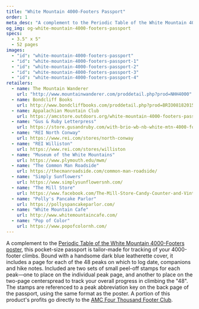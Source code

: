 ```yaml
---
title: "White Mountain 4000-Footers Passport"
order: 1
meta_desc: "A complement to the Periodic Table of the White Mountain 4000-Footers poster, this pocket-size passport is tailor-made for tracking of your 4000-footer climbs."
og_img: og-white-mountain-4000-footers-passport
specs:
  - 3.5" x 5"
  - 52 pages
images:
  - "id": "white-mountain-4000-footers-passport"
  - "id": "white-mountain-4000-footers-passport-1"
  - "id": "white-mountain-4000-footers-passport-2"
  - "id": "white-mountain-4000-footers-passport-3"
  - "id": "white-mountain-4000-footers-passport-4"
retailers:
  - name: The Mountain Wanderer
    url: "http://www.mountainwanderer.com/proddetail.php?prod=NHH4000"
  - name: Bondcliff Books
    url: http://www.bondcliffbooks.com/proddetail.php?prod=BRIO08182015-1
  - name: Appalachian Mountain Club
    url: https://amcstore.outdoors.org/white-mountain-4000-footers-passport
  - name: "Gus & Ruby Letterpress"
    url: https://store.gusandruby.com/with-brio-wb-nb-white-mtn-4000-footers-passport-bo.html
  - name: "REI North Conway"
    url: https://www.rei.com/stores/north-conway
  - name: "REI Williston"
    url: https://www.rei.com/stores/williston
  - name: "Museum of the White Mountains"
    url: https://www.plymouth.edu/mwm/
  - name: "The Common Man Roadside"
    url: https://thecmanroadside.com/common-man-roadside/
  - name: "Simply Sunflowers"
    url: https://www.simplysunflowersnh.com/
  - name: "The Mill Store"
    url: https://www.facebook.com/The-Mill-Store-Candy-Counter-and-Vintage-Goods-473831913370734/
  - name: "Polly's Pancake Parlor"
    url: https://pollyspancakeparlor.com/
  - name: "White Mountain Cafe"
    url: http://www.whitemountaincafe.com/
  - name: "Pop of Color"
    url: https://www.popofcolornh.com/
---
```


A complement to the <a href='/products/periodic-table-of-white-mountain-4000-footers/'>Periodic Table of the White Mountain 4000-Footers poster</a>, this pocket-size passport is tailor-made for tracking of your 4000-footer climbs. Bound with a handsome dark blue leatherette cover, it includes a page for each of the 48 peaks on which to log date, companions and hike notes. Included are two sets of small peel-off stamps for each peak&mdash;one to place on the individual peak page, and another to place on the two-page centerspread to track your overall progress in climbing the &quot;48&quot;. The stamps are referenced to a peak abbreviation key on the back page of the passport, using the same format as the poster. A portion of this product's profits go directly to the [AMC Four Thousand Footer Club](http://www.amc4000footer.org/).
